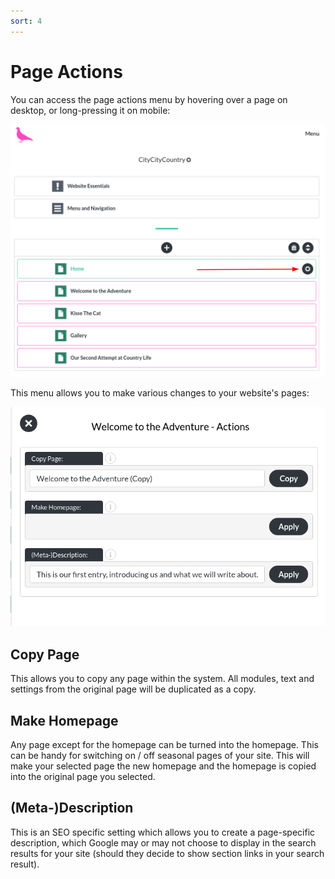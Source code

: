```yaml
---
sort: 4
---
```


# Page Actions

You can access the page actions menu by hovering over a page on desktop, or long-pressing it on mobile:

![Image of the opened page actions menu](https://raw.githubusercontent.com/pinkpigeondocs/Pink-Pigeon-Documentation/master/docs/5_Pages/images/how_to_access_page_actions.png)

This menu allows you to make various changes to your website's pages:

![Image of the opened page actions menu](https://raw.githubusercontent.com/pinkpigeondocs/Pink-Pigeon-Documentation/master/docs/5_Pages/images/page_actions.png)

## Copy Page

This allows you to copy any page within the system. All modules, text and settings from the original page will be duplicated as a copy.

## Make Homepage

Any page except for the homepage can be turned into the homepage. This can be handy for switching on / off seasonal pages of your site.
This will make your selected page the new homepage and the homepage is copied into the original page you selected.

## (Meta-)Description

This is an SEO specific setting which allows you to create a page-specific description, which Google may or may not choose to display in the search results for your site (should they decide to show section links in your search result).